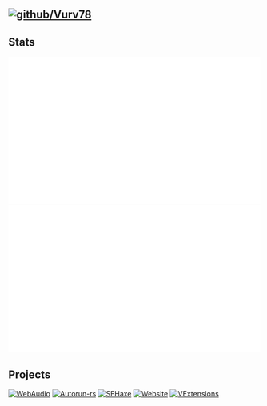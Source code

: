 ## [![github/Vurv78](https://img.shields.io/discord/824727565948157963?color=7289DA&label=chat&logo=discord)](https://discord.gg/epJFC6cNsw)

## Stats
![Overview](https://github.com/Vurv78/Vurv78/raw/main/generated/overview.svg)
![Languages](https://github.com/Vurv78/Vurv78/raw/main/generated/languages.svg)

<!-- [Stats created with jstrieb/github-stats](https://github.com/jstrieb/github-stats) -->

## Projects
[![WebAudio](https://github-readme-stats.vercel.app/api/pin/?username=Vurv78&repo=WebAudio)](https://github.com/Vurv78/WebAudio)
[![Autorun-rs](https://github-readme-stats.vercel.app/api/pin/?username=Vurv78&repo=Autorun-rs)](https://github.com/Vurv78/Autorun-rs)
[![SFHaxe](https://github-readme-stats.vercel.app/api/pin/?username=Vurv78&repo=SFHaxe)](https://github.com/Vurv78/SFHaxe)
[![Website](https://github-readme-stats.vercel.app/api/pin/?username=Vurv78&repo=Website)](https://github.com/Vurv78/Website)
[![VExtensions](https://github-readme-stats.vercel.app/api/pin/?username=Vurv78&repo=VExtensions)](https://github.com/Vurv78/VExtensions)
